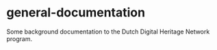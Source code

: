 # general-documentation
Some background documentation to the Dutch Digital Heritage Network program.

